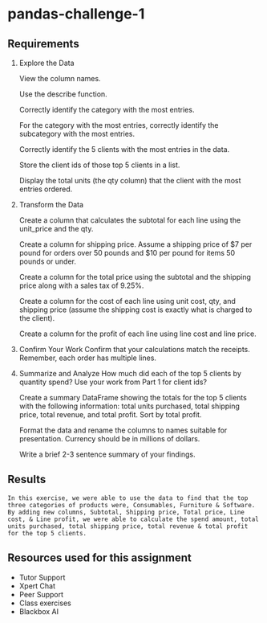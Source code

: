 # pandas-challenge-1

## Requirements 
1. Explore the Data 

    View the column names.

    Use the describe function.

    Correctly identify the category with the most entries. 

    For the category with the most entries, correctly identify the subcategory with the most entries.

    Correctly identify the 5 clients with the most entries in the data.

    Store the client ids of those top 5 clients in a list.

    Display the total units (the qty column) that the client with the most entries ordered.

2. Transform the Data

    Create a column that calculates the subtotal for each line using the unit_price and the qty. 

    Create a column for shipping price. Assume a shipping price of $7 per pound for orders over 50 pounds and $10 per pound for items 50 pounds or under. 

    Create a column for the total price using the subtotal and the shipping price along with a sales tax of 9.25%. 

    Create a column for the cost of each line using unit cost, qty, and shipping price (assume the shipping cost is exactly what is charged to the client). 

    Create a column for the profit of each line using line cost and line price. 

3. Confirm Your Work
    Confirm that your calculations match the receipts. Remember, each order has multiple lines.

4. Summarize and Analyze
    How much did each of the top 5 clients by quantity spend? Use your work from Part 1 for client ids?
    
    Create a summary DataFrame showing the totals for the top 5 clients with the following information: total units purchased, total shipping price, total revenue, and total profit. Sort by total profit.
    
    Format the data and rename the columns to names suitable for presentation. Currency should be in millions of dollars.
    
    Write a brief 2-3 sentence summary of your findings.

## Results
    In this exercise, we were able to use the data to find that the top three categories of products were, Consumables, Furniture & Software. 
    By adding new columns, Subtotal, Shipping price, Total price, Line cost, & Line profit, we were able to calculate the spend amount, total units purchased, total shipping price, total revenue & total profit for the top 5 clients.   


## Resources used for this assignment 
 - Tutor Support
 - Xpert Chat  
 - Peer Support 
 - Class exercises
 - Blackbox AI
            